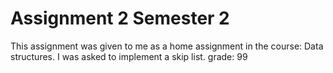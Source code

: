 # Assignment 2 Semester 2
This assignment was given to me as a home assignment in the course: Data structures. I was asked to implement a skip list. grade: 99
